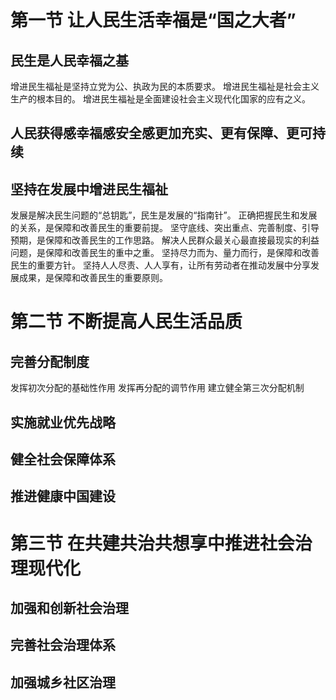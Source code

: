 # 第一节 让人民生活幸福是“国之大者”

## 民生是人民幸福之基

增进民生福祉是坚持立党为公、执政为民的本质要求。
增进民生福祉是社会主义生产的根本目的。
增进民生福祉是全面建设社会主义现代化国家的应有之义。

## 人民获得感幸福感安全感更加充实、更有保障、更可持续

## 坚持在发展中增进民生福祉

发展是解决民生问题的“总钥匙”，民生是发展的“指南针”。
正确把握民生和发展的关系，是保障和改善民生的重要前提。
坚守底线、突出重点、完善制度、引导预期，是保障和改善民生的工作思路。
解决人民群众最关心最直接最现实的利益问题，是保障和改善民生的重中之重。
坚持尽力而为、量力而行，是保障和改善民生的重要方针。
坚持人人尽责、人人享有，让所有劳动者在推动发展中分享发展成果，是保障和改善民生的重要原则。

# 第二节 不断提高人民生活品质

## 完善分配制度

发挥初次分配的基础性作用
发挥再分配的调节作用
建立健全第三次分配机制

## 实施就业优先战略

## 健全社会保障体系

## 推进健康中国建设

# 第三节 在共建共治共想享中推进社会治理现代化

## 加强和创新社会治理

## 完善社会治理体系

## 加强城乡社区治理
